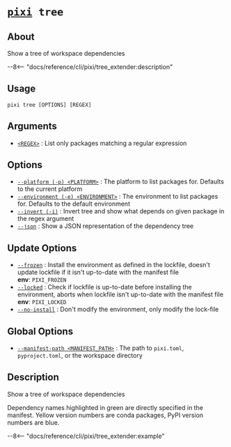 <!--- This file is autogenerated. Do not edit manually! -->
# <code>[pixi](../pixi.md) tree</code>

## About
Show a tree of workspace dependencies

--8<-- "docs/reference/cli/pixi/tree_extender:description"

## Usage
```
pixi tree [OPTIONS] [REGEX]
```

## Arguments
- <a id="arg-<REGEX>" href="#arg-<REGEX>">`<REGEX>`</a>
:  List only packages matching a regular expression

## Options
- <a id="arg---platform" href="#arg---platform">`--platform (-p) <PLATFORM>`</a>
:  The platform to list packages for. Defaults to the current platform
- <a id="arg---environment" href="#arg---environment">`--environment (-e) <ENVIRONMENT>`</a>
:  The environment to list packages for. Defaults to the default environment
- <a id="arg---invert" href="#arg---invert">`--invert (-i)`</a>
:  Invert tree and show what depends on given package in the regex argument
- <a id="arg---json" href="#arg---json">`--json`</a>
:  Show a JSON representation of the dependency tree

## Update Options
- <a id="arg---frozen" href="#arg---frozen">`--frozen`</a>
:  Install the environment as defined in the lockfile, doesn't update lockfile if it isn't up-to-date with the manifest file
<br>**env**: `PIXI_FROZEN`
- <a id="arg---locked" href="#arg---locked">`--locked`</a>
:  Check if lockfile is up-to-date before installing the environment, aborts when lockfile isn't up-to-date with the manifest file
<br>**env**: `PIXI_LOCKED`
- <a id="arg---no-install" href="#arg---no-install">`--no-install`</a>
:  Don't modify the environment, only modify the lock-file

## Global Options
- <a id="arg---manifest-path" href="#arg---manifest-path">`--manifest-path <MANIFEST_PATH>`</a>
:  The path to `pixi.toml`, `pyproject.toml`, or the workspace directory

## Description
Show a tree of workspace dependencies

Dependency names highlighted in green are directly specified in the manifest. Yellow version numbers are conda packages, PyPI version numbers are blue.


--8<-- "docs/reference/cli/pixi/tree_extender:example"
